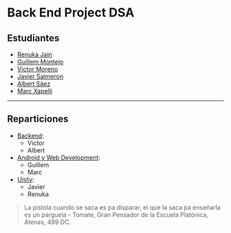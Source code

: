 # Back End Project DSA

## Estudiantes

- [Renuka Jain](https://github.com/renukajain)
- [Guillem Montejo](https://github.com/guillemmontejo)
- [Victor Moreno](https://github.com/VictorMorenoo)
- [Javier Salmeron](https://github.com/javiesal)
- [Albert Sáez](https://github.com/as43z)
- [Marc Xapelli](https://github.com/mxapelli)

<hr>

## Reparticiones

- [Backend](https://github.com/as43z/back-end-project-DSA):
    - Victor 
    - Albert
- [Android y Web Development](https://github.com/mxapelli/AndroidApp):
    - Guillem
    - Marc
- [Unity](https://github.com/javiesal/Unity_DSAproj):
    - Javier
    - Renuka


> La pistola cuando se saca es pa disparar, el que la saca pa enseñarla es un parguela
\- Tomate, Gran Pensador de la Escuela Platónica, Atenas, 489 DC.